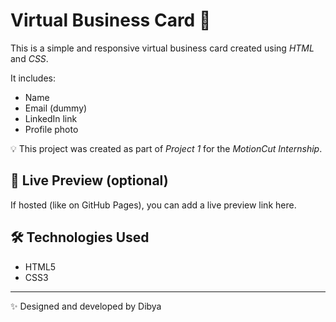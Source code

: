 # Virtual Business Card 💼

This is a simple and responsive virtual business card created using *HTML* and *CSS*.

It includes:
- Name
- Email (dummy)
- LinkedIn link
- Profile photo

💡 This project was created as part of *Project 1* for the *MotionCut Internship*.

## 🔗 Live Preview (optional)
If hosted (like on GitHub Pages), you can add a live preview link here.

## 🛠 Technologies Used
- HTML5
- CSS3

---

✨ Designed and developed by Dibya
